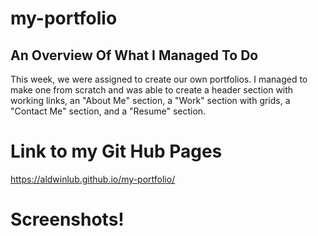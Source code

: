 # my-portfolio

## An Overview Of What I Managed To Do

This week, we were assigned to create our own portfolios. I managed to make one from scratch and was able to create a header section with working links, an "About Me" section, a "Work" section with grids, a "Contact Me" section, and a "Resume" section.

# Link to my Git Hub Pages

https://aldwinlub.github.io/my-portfolio/

# Screenshots!